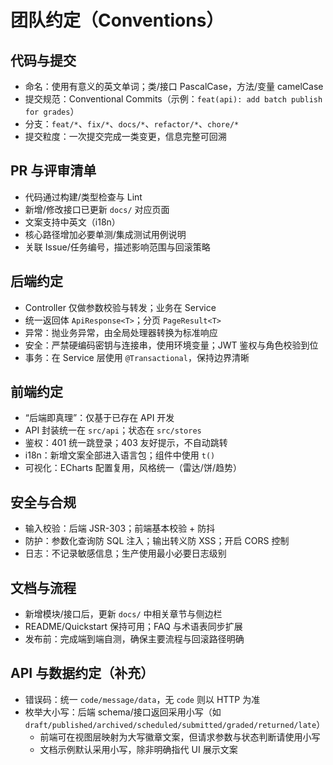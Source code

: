 # 团队约定（Conventions）

## 代码与提交
- 命名：使用有意义的英文单词；类/接口 PascalCase，方法/变量 camelCase
- 提交规范：Conventional Commits（示例：`feat(api): add batch publish for grades`）
- 分支：`feat/*`、`fix/*`、`docs/*`、`refactor/*`、`chore/*`
- 提交粒度：一次提交完成一类变更，信息完整可回溯

## PR 与评审清单
- 代码通过构建/类型检查与 Lint
- 新增/修改接口已更新 `docs/` 对应页面
- 文案支持中英文（i18n）
- 核心路径增加必要单测/集成测试用例说明
- 关联 Issue/任务编号，描述影响范围与回滚策略

## 后端约定
- Controller 仅做参数校验与转发；业务在 Service
- 统一返回体 `ApiResponse<T>`；分页 `PageResult<T>`
- 异常：抛业务异常，由全局处理器转换为标准响应
- 安全：严禁硬编码密钥与连接串，使用环境变量；JWT 鉴权与角色校验到位
- 事务：在 Service 层使用 `@Transactional`，保持边界清晰

## 前端约定
- “后端即真理”：仅基于已存在 API 开发
- API 封装统一在 `src/api`；状态在 `src/stores`
- 鉴权：401 统一跳登录；403 友好提示，不自动跳转
- i18n：新增文案全部进入语言包；组件中使用 `t()`
- 可视化：ECharts 配置复用，风格统一（雷达/饼/趋势）

## 安全与合规
- 输入校验：后端 JSR-303；前端基本校验 + 防抖
- 防护：参数化查询防 SQL 注入；输出转义防 XSS；开启 CORS 控制
- 日志：不记录敏感信息；生产使用最小必要日志级别

## 文档与流程
- 新增模块/接口后，更新 `docs/` 中相关章节与侧边栏
- README/Quickstart 保持可用；FAQ 与术语表同步扩展
- 发布前：完成端到端自测，确保主要流程与回滚路径明确

## API 与数据约定（补充）
- 错误码：统一 `code/message/data`，无 `code` 则以 HTTP 为准
- 枚举大小写：后端 schema/接口返回采用小写（如 `draft/published/archived/scheduled/submitted/graded/returned/late`）
  - 前端可在视图层映射为大写徽章文案，但请求参数与状态判断请使用小写
  - 文档示例默认采用小写，除非明确指代 UI 展示文案
